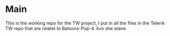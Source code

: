 # Main
This is the working repo for the TW project, I put in all the files in the Telerik TW repo that are relatet to Baloons-Pop-4.
kvo she stane
